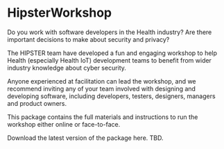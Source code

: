 # HipsterWorkshop

Do you work with software developers in the Health industry? Are there important decisions to make about security and privacy? 

The HIPSTER team have developed a fun and engaging workshop to help Health (especially Health IoT) development teams to benefit from wider industry knowledge about cyber security. 

Anyone experienced at facilitation can lead the workshop, and we recommend inviting any of your team involved with designing and developing software, including developers, testers, designers, managers and product owners.

This package contains the full materials and instructions to run the workshop either online or face-to-face.

Download the latest version of the package here. TBD.
